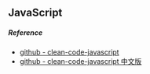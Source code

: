 ## JavaScript


##### Reference
- [github - clean-code-javascript](https://github.com/ryanmcdermott/clean-code-javascript?tab=readme-ov-file)
- [github - clean-code-javascript 中文版](https://github.com/beginor/clean-code-javascript)
